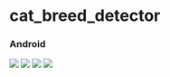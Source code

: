 # cat_breed_detector



### Android
![](https://github.com/chirag-goel360/cat_breed_detector/blob/main/android1.jpg)
![](https://github.com/chirag-goel360/cat_breed_detector/blob/main/android2.jpg)
![](https://github.com/chirag-goel360/cat_breed_detector/blob/main/android3.jpg)
![](https://github.com/chirag-goel360/cat_breed_detector/blob/main/android4.jpg)
